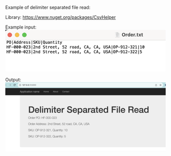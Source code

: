 Example of delimiter separated file read:

Library: https://www.nuget.org/packages/CsvHelper

Example input:
![alt Input file](Screenshot%202023-08-10%20at%2012.11.19.png)

Output:
![alt Input file](Screenshot%202023-08-10%20at%2012.07.59.png)